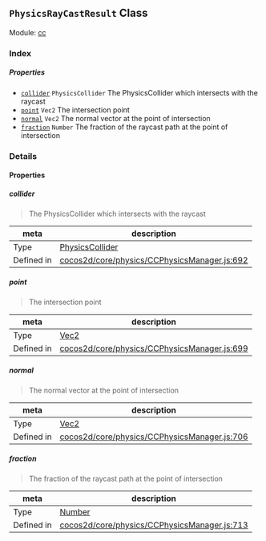 ## `PhysicsRayCastResult` Class



Module: [cc](../modules/cc.md)






### Index

##### Properties

  - [`collider`](#collider) `PhysicsCollider` The PhysicsCollider which intersects with the raycast
  - [`point`](#point) `Vec2` The intersection point
  - [`normal`](#normal) `Vec2` The normal vector at the point of intersection
  - [`fraction`](#fraction) `Number` The fraction of the raycast path at the point of intersection





### Details


#### Properties


##### collider

> The PhysicsCollider which intersects with the raycast

| meta | description |
|------|-------------|
| Type | <a href="../classes/PhysicsCollider.html" class="crosslink">PhysicsCollider</a> |
| Defined in | [cocos2d/core/physics/CCPhysicsManager.js:692](https://github.com/cocos-creator/engine/blob/33d0b730a5a6ed8ad09bd24f16c009cf509ff90b/cocos2d/core/physics/CCPhysicsManager.js#L692) |



##### point

> The intersection point

| meta | description |
|------|-------------|
| Type | <a href="../classes/Vec2.html" class="crosslink">Vec2</a> |
| Defined in | [cocos2d/core/physics/CCPhysicsManager.js:699](https://github.com/cocos-creator/engine/blob/33d0b730a5a6ed8ad09bd24f16c009cf509ff90b/cocos2d/core/physics/CCPhysicsManager.js#L699) |



##### normal

> The normal vector at the point of intersection

| meta | description |
|------|-------------|
| Type | <a href="../classes/Vec2.html" class="crosslink">Vec2</a> |
| Defined in | [cocos2d/core/physics/CCPhysicsManager.js:706](https://github.com/cocos-creator/engine/blob/33d0b730a5a6ed8ad09bd24f16c009cf509ff90b/cocos2d/core/physics/CCPhysicsManager.js#L706) |



##### fraction

> The fraction of the raycast path at the point of intersection

| meta | description |
|------|-------------|
| Type | <a href="https://developer.mozilla.org/en/JavaScript/Reference/Global_Objects/Number" class="crosslink external" target="_blank">Number</a> |
| Defined in | [cocos2d/core/physics/CCPhysicsManager.js:713](https://github.com/cocos-creator/engine/blob/33d0b730a5a6ed8ad09bd24f16c009cf509ff90b/cocos2d/core/physics/CCPhysicsManager.js#L713) |






